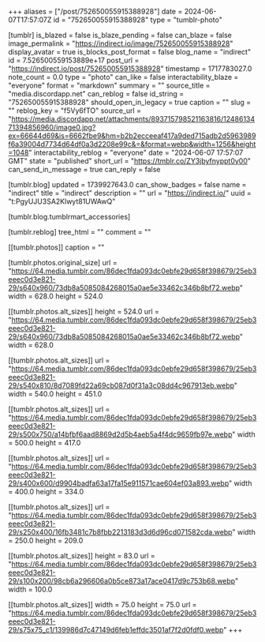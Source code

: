 +++
aliases = ["/post/752650055915388928"]
date = 2024-06-07T17:57:07Z
id = "752650055915388928"
type = "tumblr-photo"

[tumblr]
is_blazed = false
is_blaze_pending = false
can_blaze = false
image_permalink = "https://indirect.io/image/752650055915388928"
display_avatar = true
is_blocks_post_format = false
blog_name = "indirect"
id = 7.526500559153889e+17
post_url = "https://indirect.io/post/752650055915388928"
timestamp = 1717783027.0
note_count = 0.0
type = "photo"
can_like = false
interactability_blaze = "everyone"
format = "markdown"
summary = ""
source_title = "media.discordapp.net"
can_reblog = false
id_string = "752650055915388928"
should_open_in_legacy = true
caption = ""
slug = ""
reblog_key = "f5Vy6fTO"
source_url = "https://media.discordapp.net/attachments/893715798521163816/1248613471394856960/image0.jpg?ex=66644d69&is=6662fbe9&hm=b2b2ecceeaf417a9ded715adb2d5963989f6a39004d7734d64df0a3d2208e99c&=&format=webp&width=1256&height=1048"
interactability_reblog = "everyone"
date = "2024-06-07 17:57:07 GMT"
state = "published"
short_url = "https://tmblr.co/ZY3jbyfnyppt0y00"
can_send_in_message = true
can_reply = false

[tumblr.blog]
updated = 1739927643.0
can_show_badges = false
name = "indirect"
title = "indirect"
description = ""
url = "https://indirect.io/"
uuid = "t:PgyUJU3SA2Klwyt81UWAwQ"

[tumblr.blog.tumblrmart_accessories]

[tumblr.reblog]
tree_html = ""
comment = ""

[[tumblr.photos]]
caption = ""

[tumblr.photos.original_size]
url = "https://64.media.tumblr.com/86dec1fda093dc0ebfe29d658f398679/25eb3eeec0d3e821-29/s640x960/73db8a5085084268015a0ae5e33462c346b8bf72.webp"
width = 628.0
height = 524.0

[[tumblr.photos.alt_sizes]]
height = 524.0
url = "https://64.media.tumblr.com/86dec1fda093dc0ebfe29d658f398679/25eb3eeec0d3e821-29/s640x960/73db8a5085084268015a0ae5e33462c346b8bf72.webp"
width = 628.0

[[tumblr.photos.alt_sizes]]
url = "https://64.media.tumblr.com/86dec1fda093dc0ebfe29d658f398679/25eb3eeec0d3e821-29/s540x810/8d7089fd22a69cb087d0f31a3c08dd4c967913eb.webp"
width = 540.0
height = 451.0

[[tumblr.photos.alt_sizes]]
url = "https://64.media.tumblr.com/86dec1fda093dc0ebfe29d658f398679/25eb3eeec0d3e821-29/s500x750/a14bfbf6aad8869d2d5b4aeb5a4f4dc9659fb97e.webp"
width = 500.0
height = 417.0

[[tumblr.photos.alt_sizes]]
url = "https://64.media.tumblr.com/86dec1fda093dc0ebfe29d658f398679/25eb3eeec0d3e821-29/s400x600/d9904badfa63a17fa15e911571cae604ef03a893.webp"
width = 400.0
height = 334.0

[[tumblr.photos.alt_sizes]]
url = "https://64.media.tumblr.com/86dec1fda093dc0ebfe29d658f398679/25eb3eeec0d3e821-29/s250x400/16fb3481c7b8fbb2213183d3d6d96cd071582cda.webp"
width = 250.0
height = 209.0

[[tumblr.photos.alt_sizes]]
height = 83.0
url = "https://64.media.tumblr.com/86dec1fda093dc0ebfe29d658f398679/25eb3eeec0d3e821-29/s100x200/98cb6a296606a0b5ce873a17ace0417d9c753b68.webp"
width = 100.0

[[tumblr.photos.alt_sizes]]
width = 75.0
height = 75.0
url = "https://64.media.tumblr.com/86dec1fda093dc0ebfe29d658f398679/25eb3eeec0d3e821-29/s75x75_c1/139986d7c47149d6feb1effdc3501af7f2d0fdf0.webp"
+++
